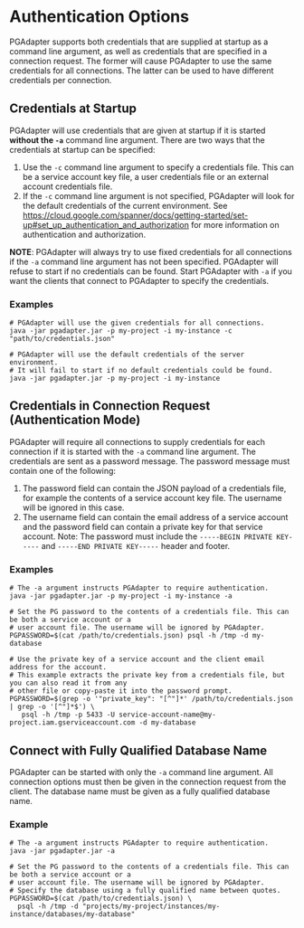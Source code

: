 # Authentication Options

PGAdapter supports both credentials that are supplied at startup as a command line argument, as well
as credentials that are specified in a connection request. The former will cause PGAdapter to use
the same credentials for all connections. The latter can be used to have different credentials per
connection.

## Credentials at Startup
PGAdapter will use credentials that are given at startup if it is started __without the `-a`__
command line argument. There are two ways that the credentials at startup can be specified:
1. Use the `-c` command line argument to specify a credentials file. This can be a service account
   key file, a user credentials file or an external account credentials file.
2. If the `-c` command line argument is not specified, PGAdapter will look for the default credentials
   of the current environment. See https://cloud.google.com/spanner/docs/getting-started/set-up#set_up_authentication_and_authorization
   for more information on authentication and authorization.

__NOTE__: PGAdapter will always try to use fixed credentials for all connections if the `-a` command
line argument has not been specified. PGAdapter will refuse to start if no credentials can be found.
Start PGAdapter with `-a` if you want the clients that connect to PGAdapter to specify the credentials.

### Examples

```shell
# PGAdapter will use the given credentials for all connections.
java -jar pgadapter.jar -p my-project -i my-instance -c "path/to/credentials.json"

# PGAdapter will use the default credentials of the server environment.
# It will fail to start if no default credentials could be found.
java -jar pgadapter.jar -p my-project -i my-instance
```

## Credentials in Connection Request (Authentication Mode)
PGAdapter will require all connections to supply credentials for each connection if it is started
with the `-a` command line argument. The credentials are sent as a password message. The password
message must contain one of the following:
1. The password field can contain the JSON payload of a credentials file, for example the contents
   of a service account key file. The username will be ignored in this case.
2. The username field can contain the email address of a service account and the password field can
   contain a private key for that service account. Note: The password must include the
   `-----BEGIN PRIVATE KEY-----` and `-----END PRIVATE KEY-----` header and footer.

### Examples

```shell
# The -a argument instructs PGAdapter to require authentication.
java -jar pgadapter.jar -p my-project -i my-instance -a

# Set the PG password to the contents of a credentials file. This can be both a service account or a
# user account file. The username will be ignored by PGAdapter.
PGPASSWORD=$(cat /path/to/credentials.json) psql -h /tmp -d my-database

# Use the private key of a service account and the client email address for the account.
# This example extracts the private key from a credentials file, but you can also read it from any
# other file or copy-paste it into the password prompt. 
PGPASSWORD=$(grep -o '"private_key": "[^"]*' /path/to/credentials.json | grep -o '[^"]*$') \
   psql -h /tmp -p 5433 -U service-account-name@my-project.iam.gserviceaccount.com -d my-database
```

## Connect with Fully Qualified Database Name
PGAdapter can be started with only the `-a` command line argument. All connection options must then
be given in the connection request from the client. The database name must be given as a fully
qualified database name.

### Example
```shell
# The -a argument instructs PGAdapter to require authentication.
java -jar pgadapter.jar -a

# Set the PG password to the contents of a credentials file. This can be both a service account or a
# user account file. The username will be ignored by PGAdapter.
# Specify the database using a fully qualified name between quotes.
PGPASSWORD=$(cat /path/to/credentials.json) \
  psql -h /tmp -d "projects/my-project/instances/my-instance/databases/my-database"
```

